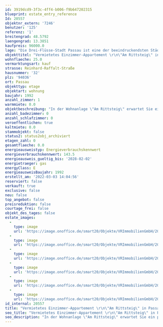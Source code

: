 ```yaml
---
id: 3919dcd9-3f3c-4ff4-b006-f9b647202315
blueprint: estate_entry_reference
Id: 20557
objektnr_extern: '7246'
benutzer: '125'
referenz: '1'
breitengrad: 48.5792
laengengrad: 13.3851
kaufpreis: 96000.0
lage: "Die Drei-Flüsse-Stadt Passau ist eine der beeindruckendsten Städte an der Donau. Am Dreiflüsseeck fließen Donau, Inn und Ilz zusammen. \r\nDie charmante Barockstadt bietet viele Sehenswürdigkeiten, ist Studentenstadt und lädt mit den vielen verwinkelten Gassen zum Flanieren ein.\r\nIm St. Stephans Dom findet man die größte Domorgel der Welt. Die Mittagskonzerte auf der Orgel sind vielseits beliebt. \r\nPassau ist seit jeher bekannt für wirtschaftliches und touristisches Reisen, sie ist Hauptanlegeplatz für Schiffe auf der Donau. Jährlich kommen viele tausende Gäste um das Flair Passaus zu genießen.\r\nDonauradweg , Donausteig und viele andere Touren im Passauer Land verbinden Aktivurlaub und Naturerlebnis und ermöglichen schöne und faszinierende Aussichten auf diesen mächtigen Fluss."
objekttitel: "Vermietetes Einzimmer-Appartement \r\n\"Am Rittsteig\" in Passau"
wohnflaeche: 25.0
vermarktungsart: kauf
strasse: Reinhard-Raffalt-Straße
hausnummer: '32'
plz: '94036'
ort: Passau
objekttyp: etage
objektart: wohnung
baujahr: 1992
anzahl_zimmer: 1
warmmiete: 0.0
objektbeschreibung: "In der Wohnanlage \"Am Rittsteig\" erwartet Sie ein praktisches Einzimmer-Studentappartement mit einer Wohnfläche von ca. 25 m² im 2. Obergeschoss. \r\nDie Wohnung ist aktuell vermietet. Die monatliche Grundmiete beträgt  aktuell € 150,00,\r\nab 01.06.2022 € 190,00.\r\nDas Appartement besteht aus einem kombinieren Wohn-Schlafraum, einem Bad sowie einer Diele mit eingebauter Küchenzeile. Der Wohnraum ist mit einem Korkboden ausgestattet, das Bad mit WC, Dusche und Waschbecken ist hell gefliest. \r\nDer Balkon der Wohnung hat eine schöne Westausrichtung. \r\n\r\nDie Wohnfläche von 24,90 m² setzt sich wie folgt zusammen: \r\nWohnen/Schlafen: 18,13 m², Bad: 2,47 m², Diele: 2,61 m²,                                Abstellschrank: 0,36 m², Balkon: 1,33 m².\r\n\r\nZur Wohnung gehört ein eigenes Kellerabteil. Zudem wird ein Duplex-Stellplatz in der Tiefgarage mitverkauft. \r\nDas aktuelle monatliche Hausgeld beträgt € 165,00. Die Rücklage von Haus B beträgt zum 31.12.2020\r\n € 93.608,48, das ist anteilig für die Wohnung € 1.017,13. \r\nDie Wohnanlage wurde 1992 erbaut, hat insgesamt 126 Wohneinheiten und ist auf mehrere Hauseingänge verteilt.  Das Appartement ist in Haus B.\r\n\r\nAus Rücksicht auf die Privatsphäre des Mieters wird auf Innenfotos verzichtet."
anzahl_badezimmer: 0
anzahl_schlafzimmer: 0
veroeffentlichen: true
kaltmiete: 0.0
stammobjekt: false
status2: status2obj_archiviert
etagen_zahl: 0
gesamtflaeche: 0.0
energieausweistyp: Energieverbrauchskennwert
energieverbrauchskennwert: 143.5
energieausweis_gueltig_bis: '2028-02-02'
energietraeger: gas
energyClass: E
energieausweisBaujahr: 1992
erstellt_am: '2022-03-03 14:04:56'
reserviert: false
verkauft: true
exclusive: false
neu: false
top_angebot: false
preisreduktion: false
courtage_frei: false
objekt_des_tages: false
estate_images:
  -
    type: image
    url: 'https://image.onoffice.de/smart20/Objekte/VRImmobilienGmbH/20557/c85800d3-3b67-42cf-9f89-ffb63b22cf3b.jpg'
  -
    type: image
    url: 'https://image.onoffice.de/smart20/Objekte/VRImmobilienGmbH/20557/a230b1cc-aa16-408a-9a56-83889b67a7c3.jpg'
  -
    type: image
    url: 'https://image.onoffice.de/smart20/Objekte/VRImmobilienGmbH/20557/9aea91a3-96b5-474a-942d-6069ed5adfa5.jpg'
  -
    type: image
    url: 'https://image.onoffice.de/smart20/Objekte/VRImmobilienGmbH/20557/f2b31971-5cb7-4703-b840-d97c912952e4.jpg'
  -
    type: image
    url: 'https://image.onoffice.de/smart20/Objekte/VRImmobilienGmbH/20557/c1841dfb-8316-495c-8eb9-64e841017944.jpg'
  -
    type: image
    url: 'https://image.onoffice.de/smart20/Objekte/VRImmobilienGmbH/20557/a07a558b-f6f8-4724-8068-22c44305d6cf.jpg'
id_internal: 20557
title: "Vermietetes Einzimmer-Appartement \r\n\"Am Rittsteig\" in Passau"
seo_title: "Vermietetes Einzimmer-Appartement \r\n\"Am Rittsteig\" in Passau"
seo_description: "In der Wohnanlage \"Am Rittsteig\" erwartet Sie ein praktisches Einzimmer-Studentappartement mit einer Wohnfläche von ca. 25 m² im 2. Obergeschoss. \r\nDie Wohnun"
---
```

